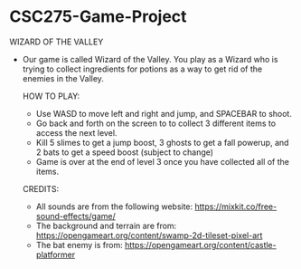 # CSC275-Game-Project
WIZARD OF THE VALLEY

- Our game is called Wizard of the Valley. You play as a Wizard who is trying to collect ingredients for potions
  as a way to get rid of the enemies in the Valley.
  
  HOW TO PLAY:
  - Use WASD to move left and right and jump, and SPACEBAR to shoot.
  - Go back and forth on the screen to to collect 3 different items to access the next level.
  - Kill 5 slimes to get a jump boost, 3 ghosts to get a fall powerup, and 2 bats to get a speed boost (subject to change)
  - Game is over at the end of level 3 once you have collected all of the items.
   
  CREDITS:
  - All sounds are from the following website: https://mixkit.co/free-sound-effects/game/
  - The background and terrain are from: https://opengameart.org/content/swamp-2d-tileset-pixel-art
  - The bat enemy is from: https://opengameart.org/content/castle-platformer
